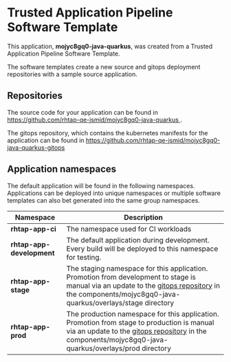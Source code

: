 # Trusted Application Pipeline Software Template

This application, **mojyc8gq0-java-quarkus**, was created from a Trusted Application Pipeline Software Template.

The software templates create a new source and gitops deployment repositories with a sample source application. 

## Repositories

The source code for your application can be found in [https://github.com/rhtap-qe-jsmid/mojyc8gq0-java-quarkus ](https://github.com/rhtap-qe-jsmid/mojyc8gq0-java-quarkus ).
 
The gitops repository, which contains the kubernetes manifests for the application can be found in 
[https://github.com/rhtap-qe-jsmid/mojyc8gq0-java-quarkus-gitops ](https://github.com/rhtap-qe-jsmid/mojyc8gq0-java-quarkus-gitops ) 

## Application namespaces 

The default application will be found in the following namespaces. Applications can be deployed into unique namespaces or multiple software templates can also bet generated into the same group namespaces.  

|  Namespace   |  Description   |  
| -------- | -------- |
| **rhtap-app-ci** | The namespace used for CI workloads |
| **rhtap-app-development** | The default application during development. Every build will be deployed to this namespace for testing. |
| **rhtap-app-stage** | The staging namespace for this application. Promotion from development to stage is manual via an update to the [gitops repository](https://github.com/rhtap-qe-jsmid/mojyc8gq0-java-quarkus-gitops ) in the components/mojyc8gq0-java-quarkus/overlays/stage directory |
| **rhtap-app-prod** | The production namespace for this application. Promotion from stage to production is manual via an update to the [gitops repository](https://github.com/rhtap-qe-jsmid/mojyc8gq0-java-quarkus-gitops ) in the components/mojyc8gq0-java-quarkus/overlays/prod directory |